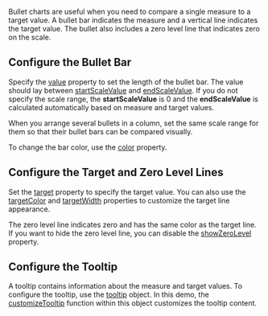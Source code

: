 Bullet charts are useful when you need to compare a single measure to a target value. A bullet bar indicates the measure and a vertical line indicates the target value. The bullet also includes a zero level line that indicates zero on the scale.

## Configure the Bullet Bar

Specify the [value](/Documentation/ApiReference/UI_Components/dxBullet/Configuration/#value) property to set the length of the bullet bar. The value should lay between [startScaleValue](/Documentation/ApiReference/UI_Components/dxBullet/Configuration/#startScaleValue) and [endScaleValue](/Documentation/ApiReference/UI_Components/dxBullet/Configuration/#endScaleValue). If you do not specify the scale range, the **startScaleValue** is 0 and the **endScaleValue** is calculated automatically based on measure and target values. 

When you arrange several bullets in a column, set the same scale range for them so that their bullet bars can be compared visually. 

To change the bar color, use the [color](/Documentation/ApiReference/UI_Components/dxBullet/Configuration/#color) property.

## Configure the Target and Zero Level Lines

Set the [target](/Documentation/ApiReference/UI_Components/dxBullet/Configuration/#target) property to specify the target value. You can also use the [targetColor](/Documentation/ApiReference/UI_Components/dxBullet/Configuration/#targetColor) and [targetWidth](/Documentation/ApiReference/UI_Components/dxBullet/Configuration/#targetWidth) properties to customize the target line appearance. 

The zero level line indicates zero and has the same color as the target line. If you want to hide the zero level line, you can disable the [showZeroLevel](/Documentation/ApiReference/UI_Components/dxBullet/Configuration/#showZeroLevel) property.

## Configure the Tooltip

A tooltip contains information about the measure and target values. To configure the tooltip, use the [tooltip](/Documentation/ApiReference/UI_Components/dxBullet/Configuration/tooltip/) object. In this demo, the [customizeTooltip](/Documentation/ApiReference/UI_Components/dxBullet/Configuration/tooltip/#customizeTooltip) function within this object customizes the tooltip content.